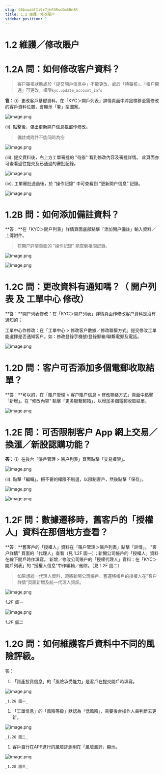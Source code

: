```yaml
---
slug: GSbswabfIi9r7jkFGRxcOm58n8R
title: 1.2 維護／修改賬户
sidebar_position: 1
---
```



# 1.2 維護／修改賬户


# 1.2A 問：如何修改客户資料？

> 客户審核狀態處於「提交開戶信息中」不能更改，處於「待審核」、「帳户開通」可更改，權限`kyc.update_account_info`

**答：**（i）更改客戶基礎資料，在「KYC＞開戶列表」詳情頁面中將鼠標移至需修改的客戶資料位置，會顯示「筆」型圖案。


![image.png](/assets/12805ba3e20107809a5e439a8a93b355.png)


(ii). 點擊後，彈出更新開户信息視窗作修改。

> 備註或附件不能同時為空

![image.png](/assets/006f845f789d9840ae5789350a9d6128.png)


(iii). 提交資料後，右上方工單審批的 "待辦" 看到修改內容及審批詳情。
此頁面亦可查看過往提交及已通過的審批記錄。


![image.png](/assets/9852340dd50d43ae321c212e9a1d6aa8.png)


(iv). 工單審批通過後，於 “操作記錄” 中可查看到 “更新開户信息” 記錄。


![image.png](/assets/3957ac7ba555418db8ced3f20d248595.png)


# 1.2B 問：如何添加備註資料？


**答：**在「KYC＞開户列表」詳情頁面底部點擊「添加開户備註」輸入資料／上傳附件。

> 在開户詳情頁面的 "操作記錄" 能查到相關記錄。

![image.png](/assets/497f328eff5b343a81d2605d841ba7b2.png)


![image.png](/assets/0218acbbab17dc8cbf467e6e932a8a82.png)


# 1.2C 問：更改資料有通知嗎？（ 開户列表 及 工單中心 修改） 


**答：**開户列表修改：在「KYC＞開户列表」詳情頁面作修改客户資料是沒有通知的；


工單中心作修改：在「工單中心 > 修改客户數據／修改聯繫方式」提交修改工單能選擇是否通知客户。如：修改登錄手機號/登錄郵箱/聯繫電郵及電話。


![image.png](/assets/c13548d9e2037e87a4d87a09214a9692.png)


# 1.2D 問：客户可否添加多個電郵收取結單？


**答：**可以的，在「賬户管理 > 客户賬户信息 > 修改聯絡方式」頁面中點擊「新增」。在 "修改內容" 點擊「更多聯繫郵箱」，以增加多個電郵收取結單。


![image.png](/assets/4bc71da2613f8b7bb4e69bf0b194c8dd.png)


# 1.2E 問：可否限制客户 App 網上交易／換滙／新股認購功能？


**答：**（i）在後台「賬戶管理 > 賬户列表」頁面點擊「交易權限」。


![image.png](/assets/ddc279feab6c59642a78d75e0d37d68a.png)


(ii). 點擊「編輯」。把不要的權限不剔選，以限制客戶，然後點擊「保存」。


![image.png](/assets/e3f585ccaa9d8fc703dcf166e324da61.png)


![image.png](/assets/fdc64abf980835f3cbe1e934ac0bf583.png)


# 1.2F 問：數據遷移時，舊客戶的「授權人」資料在那個地方查看？


**答：**舊客戶的「授權人」資料在「賬户管理＞賬戶列表」點擊「詳情」， "客户詳情" 頁面的「代理人」查看（見 1.2F 圖一）；新開公司帳戶的「授權人」資料在線下開戶時作填寫。
新增／修改公司賬户的「授權代理人」資料：在「KYC＞開戶列表」的 "授權人信息"中作編輯／刪除。（見 1.2F 圖二）

> 如果想統一代理人資料，須將新開公司帳戶、舊遷移帳戶的授權人在"客户詳情”頁面新增及統一代理人資訊。

![image.png](/assets/5fbe2cf67d224a2b03d3430b42d32ca3.png)


_1.2F 圖一_


![image.png](/assets/743cd2d7166da515a3b1c6905f5065c7.png)


_1.2F 圖二_


# 1.2G 問：如何維護客戶資料中不同的風險評級。


答：

1. 「資產投資信息」的「風險承受能力」是客戶在提交開戶時填寫。

![image.png](/assets/593a9880838bdcd7cac3a50e4ae1fde0.png)


    _1.2G 圖一_

1. 「工單信息」的「風險等級」默認為「低風險」，需要後台操作人員判斷去更新。

![image.png](/assets/b4911cd4a387d73211482c91d726dd4f.png)


    _1.2G 圖二_

1. 客戶自行在APP進行的風險評測則在「風險測評」顯示。

![image.png](/assets/05cd58325a44d8680040f0e6eac2c550.png)


    _1.2G 圖三_

